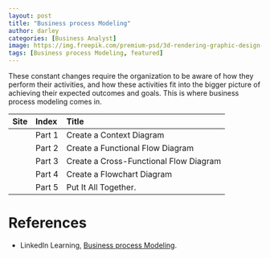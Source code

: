 ```yaml
---
layout: post
title: "Business process Modeling"
author: darley
categories: [Business Analyst]
image: https://img.freepik.com/premium-psd/3d-rendering-graphic-design-element_23-2149412216.jpg?w=1800
tags: [Business process Modeling, featured]
---
```

These constant changes require the organization to be aware of how they perform their activities, and how these activities fit into the bigger picture of achieving their expected outcomes and goals. This is where business process modeling comes in.

| Site | Index  | Title                                  |
| ---- | :----- | :------------------------------------- |
|      | Part 1 | Create a Context Diagram               |
|      | Part 2 | Create a Functional Flow Diagram       |
| ![]()  | Part 3 | Create a Cross-Functional Flow Diagram |
|      | Part 4 | Create a Flowchart Diagram             |
|      | Part 5 | Put It All Together.                   |

# References

- LinkedIn Learning, [Business process Modeling](https://www.linkedin.com/learning/business-analysis-foundations-business-process-modeling/define-process-modeling?autoSkip=true&autoplay=true&resume=false).
